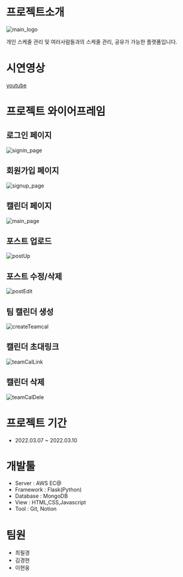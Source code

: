 # 프로젝트소개

![main_logo](https://user-images.githubusercontent.com/48235884/157587703-7daa5e1d-8a0e-46ec-ba43-478826eac9ca.png)


<p>개인 스케줄 관리 및 여러사람들과의 스케줄 관리, 공유가 가능한 플랫폼입니다.</p>


# 시연영상
[youtube](https://youtu.be/s7jprBzYvnI)


# 프로젝트 와이어프레임

## 로그인 페이지
![signin_page](https://user-images.githubusercontent.com/48235884/157588742-646c30ab-a157-4d73-ad20-c5148340895e.png)

## 회원가입 페이지
![signup_page](https://user-images.githubusercontent.com/48235884/157588768-d7ad35af-7fb0-46eb-9652-cc138a96c011.png)

## 캘린더 페이지
![main_page](https://user-images.githubusercontent.com/48235884/157588793-cb204147-87dd-4e80-801c-5be2b67f531d.png)

## 포스트 업로드
![postUp](https://user-images.githubusercontent.com/48235884/157646076-2d2ecf4a-f813-459c-9f78-c89b6fa41f13.png)

## 포스트 수정/삭제
![postEdit](https://user-images.githubusercontent.com/48235884/157646137-7cccbae3-d12f-4a4e-8fcd-9029cc5fc12e.png)

## 팀 캘린더 생성
![createTeamcal](https://user-images.githubusercontent.com/48235884/157646151-6295d8a6-27ba-4190-a828-2f1c5f0088af.png)

## 캘린더 초대링크
![teamCalLink](https://user-images.githubusercontent.com/48235884/157646158-ed00b97a-0f7e-4d84-a47b-ae0da9bf6773.png)

## 캘린더 삭제
![teamCalDele](https://user-images.githubusercontent.com/48235884/157646174-b4348aad-c715-4541-9d82-9c279d78b3b4.png)


# 프로젝트 기간
+ 2022.03.07 ~ 2022.03.10

# 개발툴
+ Server : AWS EC@
+ Framework : Flask(Python)
+ Database : MongoDB
+ View : HTML,CSS,Javascript
+ Tool : Git, Notion

# 팀원
+ 최필경
+ 김경현
+ 이현웅
